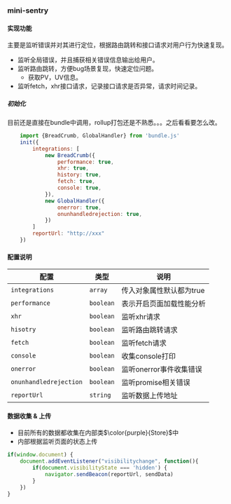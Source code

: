 ### mini-sentry

#### 实现功能

主要是监听错误并对其进行定位，根据路由跳转和接口请求对用户行为快速复现。

+ 监听全局错误，并且捕获相关错误信息输出给用户。
+ 监听路由跳转，方便bug场景复现，快速定位问题。
  + 获取PV，UV信息。
+ 监听fetch，xhr接口请求，记录接口请求是否异常，请求时间记录。


##### 初始化
目前还是直接在bundle中调用，rollup打包还是不熟悉。。。之后看看要怎么改。
```js
    import {BreadCrumb, GlobalHandler} from 'bundle.js'
    init({
        integrations: [
            new BreadCrumb({
                performance: true,
                xhr: true,
                history: true,
                fetch: true,
                console: true,
            }),
            new GlobalHandler({
                onerror: true,
                onunhandledrejection: true,
            })
        ]
        reportUrl: "http://xxx"
    })
```

#### 配置说明

| 配置 | 类型 | 说明 |
| ------ | ------ | ------ |
| `integrations` | `array` | 传入对象属性默认都为true |
| `performance` | `boolean` | 表示开启页面加载性能分析 |
| `xhr` | `boolean` | 监听xhr请求 |
| `hisotry` | `boolean` | 监听路由跳转请求 |
| `fetch` | `boolean` | 监听fetch请求 |
| `console` | `boolean` | 收集console打印 |
| `onerror` | `boolean` | 监听onerror事件收集错误 |
| `onunhandledrejection` | `boolean` | 监听promise相关错误 |
| `reportUrl` | `string` | 监听数据上传地址 |


#### 数据收集 & 上传
+ 目前所有的数据都收集在内部类$\color{purple}{Store}$中
+ 内部根据监听页面的状态上传


```javascript
if(window.document) {
    document.addEventListener("visibilitychange", function(){
        if(document.visibilityState === 'hidden') {
            navigator.sendBeacon(reportUrl, sendData)
        }
    })
}
```
